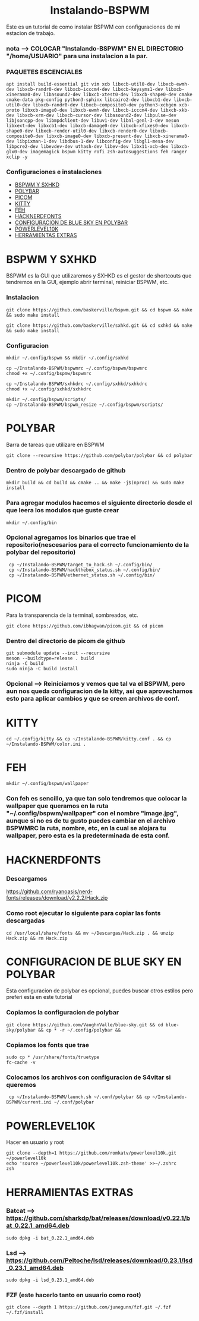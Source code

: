 # <h1 align="center">Instalando-BSPWM</h1>
Este es un tutorial de como instalar BSPWM con configuraciones de mi estacion de trabajo.

### nota --> COLOCAR "Instalando-BSPWM" EN EL DIRECTORIO "/home/USUARIO" para una instalacion a la par.

### PAQUETES ESCENCIALES
```shell
apt install build-essential git vim xcb libxcb-util0-dev libxcb-ewmh-dev libxcb-randr0-dev libxcb-icccm4-dev libxcb-keysyms1-dev libxcb-xinerama0-dev libasound2-dev libxcb-xtest0-dev libxcb-shape0-dev cmake cmake-data pkg-config python3-sphinx libcairo2-dev libxcb1-dev libxcb-util0-dev libxcb-randr0-dev libxcb-composite0-dev python3-xcbgen xcb-proto libxcb-image0-dev libxcb-ewmh-dev libxcb-icccm4-dev libxcb-xkb-dev libxcb-xrm-dev libxcb-cursor-dev libasound2-dev libpulse-dev libjsoncpp-dev libmpdclient-dev libuv1-dev libnl-genl-3-dev meson libxext-dev libxcb1-dev libxcb-damage0-dev libxcb-xfixes0-dev libxcb-shape0-dev libxcb-render-util0-dev libxcb-render0-dev libxcb-composite0-dev libxcb-image0-dev libxcb-present-dev libxcb-xinerama0-dev libpixman-1-dev libdbus-1-dev libconfig-dev libgl1-mesa-dev libpcre2-dev libevdev-dev uthash-dev libev-dev libx11-xcb-dev libxcb-glx0-dev imagemagick bspwm kitty rofi zsh-autosuggestions feh ranger xclip -y
```
### Configuraciones e instalaciones

- [BSPWM Y SXHKD](#bspwm-y-sxhkd)
- [POLYBAR](#polybar)
- [PICOM](#picom)
- [KITTY](#kitty)
- [FEH](#feh)
- [HACKNERDFONTS](#hacknerdfonts)
- [CONFIGURACION DE BLUE SKY EN POLYBAR](#configuracion-de-blue-sky-en-polybar)
- [POWERLEVEL10K](#powerlevel10k)
- [HERRAMIENTAS EXTRAS](#herramientas-extras)


# BSPWM Y SXHKD
BSPWM es la GUI que utilizaremos y SXHKD es el gestor de shortcouts que tendremos en la GUI, ejemplo abrir terminal, reiniciar BSPWM, etc.
### Instalacion

```shell
git clone https://github.com/baskerville/bspwm.git && cd bspwm && make && sudo make install
```
```shell
git clone https://github.com/baskerville/sxhkd.git && cd sxhkd && make && sudo make install
```

### Configuracion

```shell
mkdir ~/.config/bspwm && mkdir ~/.config/sxhkd
```
```shell
cp ~/Instalando-BSPWM/bspwmrc ~/.config/bspwm/bspwmrc
chmod +x ~/.config/bspmw/bspwmrc
```
```shell
cp ~/Instalando-BSPWM/sxhkdrc ~/.config/sxhkd/sxhkdrc
chmod +x ~/.config/sxhkd/sxhkdrc
```
```shell
mkdir ~/.config/bspwm/scripts/
cp ~/Instalando-BSPWM/bspwm_resize ~/.config/bspwm/scripts/
```


# POLYBAR
Barra de tareas que utilizare en BSPWM

```shell
git clone --recursive https://github.com/polybar/polybar && cd polybar
```
### Dentro de polybar descargado de github
```shell
mkdir build && cd build && cmake .. && make -j$(nproc) && sudo make install
```
### Para agregar modulos hacemos el siguiente directorio desde el que leera los modulos que guste crear
```shell
mkdir ~/.config/bin
```
### Opcional agregamos los binarios que trae el repositorio(nescesarios para el correcto funcionamiento de la polybar del repositorio)
```shell
 cp ~/Instalando-BSPWM/target_to_hack.sh ~/.config/bin/
 cp ~/Instalando-BSPWM/hackthebox_status.sh ~/.config/bin/
 cp ~/Instalando-BSPWM/ethernet_status.sh ~/.config/bin/
```


# PICOM
Para la transparencia de la terminal, sombreados, etc.
```shell
git clone https://github.com/ibhagwan/picom.git && cd picom
```
### Dentro del directorio de picom de github
```shell
git submodule update --init --recursive
meson --buildtype=release . build
ninja -C build
sudo ninja -C build install
```
### Opcional --> Reiniciamos y vemos que tal va el BSPWM, pero aun nos queda configuracion de la kitty, asi que aprovechamos esto para aplicar cambios y que se creen archivos de conf.


# KITTY
```shell
cd ~/.config/kitty && cp ~/Instalando-BSPWM/kitty.conf . && cp ~/Instalando-BSPWM/color.ini .
```


# FEH
```shell
mkdir ~/.config/bspwm/wallpaper
```
### Con feh es sencillo, ya que tan solo tendremos que colocar la wallpaper que queramos en la ruta "~/.config/bspwm/wallpaper" con el nombre "image.jpg", aunque si no es de tu gusto puedes cambiar en el archivo BSPWMRC la ruta, nombre, etc, en la cual se alojara tu wallpaper, pero esta es la predeterminada de esta conf.


# HACKNERDFONTS
### Descargamos
https://github.com/ryanoasis/nerd-fonts/releases/download/v2.2.2/Hack.zip

### Como root ejecutar lo siguiente para copiar las fonts descargadas
```shell
cd /usr/local/share/fonts && mv ~/Descargas/Hack.zip . && unzip Hack.zip && rm Hack.zip
```


# CONFIGURACION DE BLUE SKY EN POLYBAR
Esta configuracion de polybar es opcional, puedes buscar otros estilos pero preferi esta en este tutorial

### Copiamos la configuracion de polybar
```shell
git clone https://github.com/VaughnValle/blue-sky.git && cd blue-sky/polybar && cp * -r ~/.config/polybar &&
```
### Copiamos los fonts que trae
```shell
sudo cp * /usr/share/fonts/truetype
fc-cache -v
```
### Colocamos los archivos con configuracion de S4vitar si queremos
```shell
 cp ~/Instalando-BSPWM/launch.sh ~/.conf/polybar && cp ~/Instalando-BSPWM/current.ini ~/.conf/polybar
```


# POWERLEVEL10K
Hacer en usuario y root
```shell
git clone --depth=1 https://github.com/romkatv/powerlevel10k.git ~/powerlevel10k
echo 'source ~/powerlevel10k/powerlevel10k.zsh-theme' >>~/.zshrc
zsh
```

# HERRAMIENTAS EXTRAS
### Batcat --> https://github.com/sharkdp/bat/releases/download/v0.22.1/bat_0.22.1_amd64.deb
```shell
sudo dpkg -i bat_0.22.1_amd64.deb
```
### Lsd --> https://github.com/Peltoche/lsd/releases/download/0.23.1/lsd_0.23.1_amd64.deb
```shell
sudo dpkg -i lsd_0.23.1_amd64.deb
```
### FZF (este hacerlo tanto en usuario como root)
```shell
git clone --depth 1 https://github.com/junegunn/fzf.git ~/.fzf
~/.fzf/install
```
